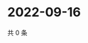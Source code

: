 # 2022-09-16

共 0 条

<!-- BEGIN WEIBO -->
<!-- 最后更新时间 Fri Sep 16 2022 06:01:10 GMT+0800 (China Standard Time) -->

<!-- END WEIBO -->
